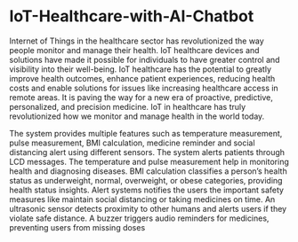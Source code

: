 # IoT-Healthcare-with-AI-Chatbot

Internet of Things in the healthcare sector has revolutionized the way people monitor and manage their health. IoT healthcare devices and solutions have made it possible for individuals to have greater control and visibility into their well-being. IoT healthcare has the potential to greatly improve health outcomes, enhance patient experiences, reducing health costs and enable solutions for issues like increasing healthcare access in remote areas. It is paving the way for a new era of proactive, predictive, personalized, and precision medicine.
IoT in healthcare has truly revolutionized how we monitor and manage health in the world today.


The system provides multiple features such as temperature measurement, pulse measurement, BMI calculation, medicine reminder and social distancing alert using different sensors. The system alerts patients through LCD messages. The temperature and pulse measurement help in monitoring health and diagnosing diseases. BMI calculation classifies a person’s health status as underweight, normal, overweight, or obese categories, providing health status insights. Alert systems notifies the users the important safety measures like maintain social distancing or taking medicines on time. An ultrasonic sensor detects proximity to other humans and alerts users if they violate safe distance. A buzzer triggers audio reminders for medicines, preventing users from missing doses

